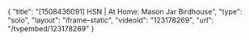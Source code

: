 {
    "title": "[1508436091] HSN | At Home: Mason Jar Birdhouse",
    "type": "solo",
    "layout": "iframe-static",
    "videoId": "123178269",
    "url": "\/tvpembed\/123178269"
}